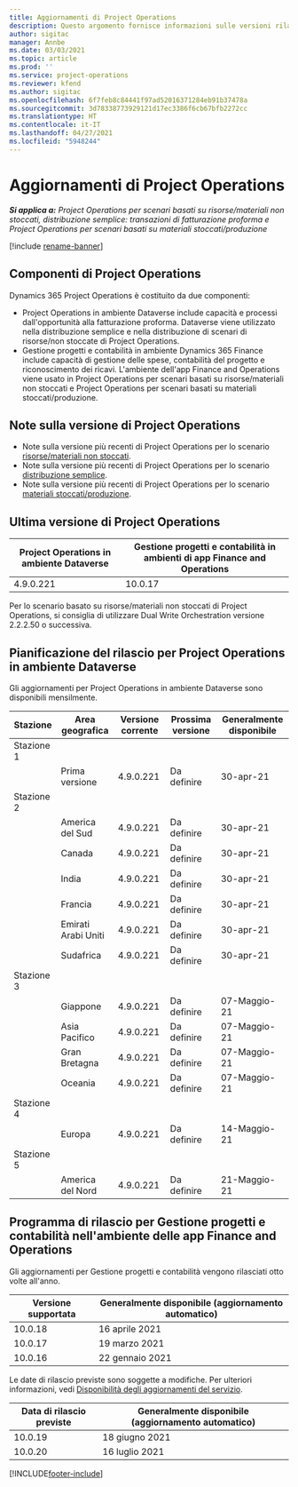 ```yaml
---
title: Aggiornamenti di Project Operations
description: Questo argomento fornisce informazioni sulle versioni rilasciate di Dynamics 365 Project Operations.
author: sigitac
manager: Annbe
ms.date: 03/03/2021
ms.topic: article
ms.prod: ''
ms.service: project-operations
ms.reviewer: kfend
ms.author: sigitac
ms.openlocfilehash: 6f7feb8c84441f97ad52016371284eb91b37478a
ms.sourcegitcommit: 3d78338773929121d17ec3386f6cb67bfb2272cc
ms.translationtype: HT
ms.contentlocale: it-IT
ms.lasthandoff: 04/27/2021
ms.locfileid: "5948244"
---
```

# <a name="project-operations-updates"></a>Aggiornamenti di Project Operations

_**Si applica a:** Project Operations per scenari basati su risorse/materiali non stoccati, distribuzione semplice: transazioni di fatturazione proforma e Project Operations per scenari basati su materiali stoccati/produzione_

[!include [rename-banner](~/includes/cc-data-platform-banner.md)]

## <a name="project-operations-components"></a>Componenti di Project Operations

Dynamics 365 Project Operations è costituito da due componenti:

- Project Operations in ambiente Dataverse include capacità e processi dall'opportunità alla fatturazione proforma. Dataverse viene utilizzato nella distribuzione semplice e nella distribuzione di scenari di risorse/non stoccate di Project Operations.
- Gestione progetti e contabilità in ambiente Dynamics 365 Finance include capacità di gestione delle spese, contabilità del progetto e riconoscimento dei ricavi. L'ambiente dell'app Finance and Operations viene usato in Project Operations per scenari basati su risorse/materiali non stoccati e Project Operations per scenari basati su materiali stoccati/produzione.

## <a name="project-operations-release-notes"></a>Note sulla versione di Project Operations
- Note sulla versione più recenti di Project Operations per lo scenario [risorse/materiali non stoccati](whats-new-apr-2021-resource-based.md).
- Note sulla versione più recenti di Project Operations per lo scenario [distribuzione semplice](../pro/whats-new/whats-new-apr-2021-lite.md).
- Note sulla versione più recenti di Project Operations per lo scenario [materiali stoccati/produzione](../prod-pma/whats-new/whats-new-mar-2021-stocked.md).

## <a name="project-operations-latest-version"></a>Ultima versione di Project Operations

| Project Operations in ambiente Dataverse | Gestione progetti e contabilità in ambienti di app Finance and Operations | 
| --- | --- |
| 4.9.0.221 | 10.0.17 |

Per lo scenario basato su risorse/materiali non stoccati di Project Operations, si consiglia di utilizzare Dual Write Orchestration versione 2.2.2.50 o successiva.

## <a name="release-schedule-for-project-operations-on-dataverse-environment"></a>Pianificazione del rilascio per Project Operations in ambiente Dataverse

Gli aggiornamenti per Project Operations in ambiente Dataverse sono disponibili mensilmente. 

| Stazione   | Area geografica        | Versione corrente | Prossima versione | Generalmente disponibile |
|-----------|---------------|-----------------|--------------|---------------------|
| Stazione 1 |   &nbsp;      |    &nbsp;       | &nbsp;       |      &nbsp;         |
|   &nbsp;  | Prima versione |  4.9.0.221       | Da definire     | 30-apr-21           |
| Stazione 2 |   &nbsp;      |    &nbsp;       | &nbsp;       |      &nbsp;         |
|   &nbsp;  | America del Sud |  4.9.0.221       | Da definire     | 30-apr-21           |
|    &nbsp; | Canada        |  4.9.0.221       | Da definire     | 30-apr-21           |
|   &nbsp;  | India         |  4.9.0.221       | Da definire     | 30-apr-21           |
|   &nbsp;  | Francia         |  4.9.0.221       | Da definire     | 30-apr-21           |
|   &nbsp;  | Emirati Arabi Uniti         |  4.9.0.221       | Da definire     | 30-apr-21           |
|   &nbsp;  | Sudafrica         |  4.9.0.221       | Da definire     | 30-apr-21           |
| Stazione 3  |      &nbsp;   |     &nbsp;      |     &nbsp;   |      &nbsp;         |
|   &nbsp;  | Giappone         |  4.9.0.221       | Da definire     | 07-Maggio-21           |
|   &nbsp;  | Asia Pacifico  |  4.9.0.221       | Da definire     | 07-Maggio-21           |
|   &nbsp;  | Gran Bretagna |  4.9.0.221       | Da definire     | 07-Maggio-21           |
|   &nbsp;  | Oceania       |  4.9.0.221       | Da definire     | 07-Maggio-21           |
| Stazione 4 |     &nbsp;    |     &nbsp;      |     &nbsp;   |      &nbsp;         |
|   &nbsp;  | Europa        |  4.9.0.221       | Da definire     | 14-Maggio-21           |
| Stazione 5 |     &nbsp;    |     &nbsp;      |     &nbsp;   |      &nbsp;         |
|   &nbsp;  | America del Nord |  4.9.0.221       | Da definire     | 21-Maggio-21           |

## <a name="release-schedule-for-project-management-and-accounting-in-the-finance-and-operations-apps-environment"></a>Programma di rilascio per Gestione progetti e contabilità nell'ambiente delle app Finance and Operations

Gli aggiornamenti per Gestione progetti e contabilità vengono rilasciati otto volte all'anno.

| Versione supportata | Generalmente disponibile (aggiornamento automatico) |
| --- | --- |
| 10.0.18 | 16 aprile 2021 |
| 10.0.17 | 19 marzo 2021 |
| 10.0.16 | 22 gennaio 2021 |


Le date di rilascio previste sono soggette a modifiche. Per ulteriori informazioni, vedi [Disponibilità degli aggiornamenti del servizio](/dynamics365/fin-ops-core/fin-ops/get-started/public-preview-releases?toc=%2fdynamics365%2ffinance%2ftoc.json).

| Data di rilascio previste | Generalmente disponibile (aggiornamento automatico) |
| --- | --- |
| 10.0.19 | 18 giugno 2021 |
| 10.0.20 | 16 luglio 2021 |


[!INCLUDE[footer-include](../includes/footer-banner.md)]